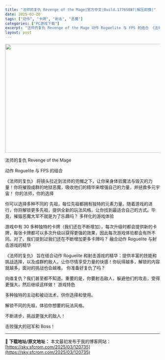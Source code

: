 ```yaml
---
title: "法师的复仇 Revenge of the Mage|官方中文|Build.17765887|解压即撸|"
date: 2025-03-20
tags: ["动作", "卡牌", "射击", "恶魔"]
categories: ["PC游戏下载"]
excerpt: "法师的复仇 Revenge of the Mage 动作 Roguelite 与 FPS 的结合 《法师的复仇》 将镜头拉近到法师的兜帽之下，让你亲身体验魔法与毁灭的力量！你将摧毁成群的地狱恶魔，吸收他们的精华来增强自己的力量，并拯救多元宇宙！ 你的法师，你的选择 你可以选择多种不同的 先祖，每位先&hellip;"
layout: post
---
```


<img class="aligncenter size-full wp-image-120751" src="https://sky.sfcrom.com/wp-content/uploads/2025/03/2025032008065835.webp" alt="" width="616" height="353" />

法师的复仇 Revenge of the Mage

动作 Roguelite 与 FPS 的结合

《法师的复仇》 将镜头拉近到法师的兜帽之下，让你亲身体验魔法与毁灭的力量！你将摧毁成群的地狱恶魔，吸收他们的精华来增强自己的力量，并拯救多元宇宙！
你的法师，你的选择

你可以选择多种不同的 先祖，每位先祖都拥有独特的元素力量。随着游戏的进行，你将解锁更多先祖，提供全新的玩法风格，让你找到最适合自己的方式。毕竟，摧毁恶魔大军不就是为了乐趣吗？
多样化的游戏体验

游戏中有 30 多种独特的卡牌（我们还在不断增加），每次升级时都会提供新的卡牌，每张卡牌都可以多次升级以获得更强的效果，因此每次游戏体验都会有所不同。对了，我们提到过我们还在不断增加更多卡牌吗？
融合动作 Roguelite 与射击游戏的精华

《法师的复仇》 旨在结合动作 Roguelite 和射击游戏的精华：提供丰富的技能和挑战选择，以及成群的敌人，让你尽情享受力量的快感！你玩得越多，解锁的内容就越多，面对的挑战也会越难。
你准备好复仇了吗？

向谁复仇？我们甚至都不知道。重要的是，你要射击敌人，躲避他们的攻击，变得更强大，然后继续这样做！
游戏特色

多种独特的主动和被动法术，供你选择和使用。

解锁不同的先祖，体验你想要的玩法风格。

不断进步，挑战更强大的敌人！

击败强大的冠军和 Boss！

---
📖 **下载地址/原文地址：** 本文最初发布于我的博客网站：[https://sky.sfcrom.com/2025/03/120735](https://sky.sfcrom.com/2025/03/120735)
